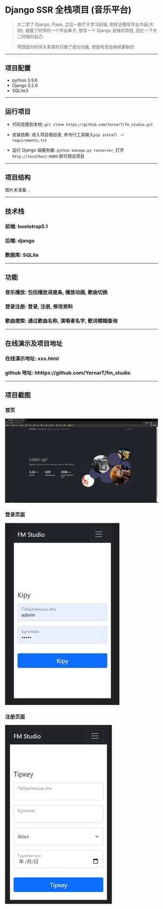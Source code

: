 # Django SSR 全栈项目 (音乐平台)

> 大二学了 Django, Flask, 之后一直忙于学习前端, 刚好近期写毕业作品(大四), 就接了同学的一个毕设单子, 想写一个 Django 全栈的项目, 回忆一下大二时候的自己.

> 项目因为时间关系暂时只做了部分功能, 但是有空会继续更新的

---

## 项目配置

- python 3.9.6
- Django 3.2.6
- SQLite3

---

## 运行项目

- 代码克隆到本地: `git clone https://github.com/YernarT/fm_studio.git`

- 安装依赖: 进入项目根目录, 命令行工具输入`pip install -r requirements.txt`

- 运行 Django 端服务器: `python manage.py runserver`, 打开`http://localhost:8000` 即可预览项目

---

## 项目结构

图片未准备...

---

## 技术栈

### 前端: bootstrap5.1

### 后端: django

### 数据库: SQLite

---

## 功能

### 音乐播放: 包括播放进度条, 播放动画, 歌曲切换

### 登录注册: 登录, 注册, 修改资料

### 歌曲搜索: 通过歌曲名称, 演唱者名字, 歌词模糊查询

---

## 在线演示及项目地址

### 在线演示地址: xxx.html

### github 地址: hhttps://github.com/YernarT/fm_studio

---

## 项目截图

### 首页

<img src="./result_img/index_page_src.jpeg" alt="index_page_scr" />

### 登录页面

<img src="./result_img/login_page_src.jfif" alt="index_page_scr" />

### 注册页面

<img src="./result_img/register_page_src.jfif" alt="index_page_scr" />
